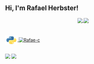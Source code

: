 ## Hi, I'm Rafael Herbster!

<div align="center">
  <a href="https://github.com/rafaelherbster">
  <img align="center" height="180em" src="https://github-readme-stats.vercel.app/api?username=rafaelherbster&show_icons=true&theme=dracula&include_all_commits=true&count_private=true">
  <img align="center" height="180em" src="https://github-readme-stats.vercel.app/api/top-langs/?username=rafaelherbster&layout=compact&langs_count=7&theme=dracula">
 </div>
    
  ### 

<div style="display: inline_block"><br>
  <img align="center" alt="Rafa-Python" height="30" width="40" src="https://raw.githubusercontent.com/devicons/devicon/master/icons/python/python-original.svg"> 
  <img align ="center" alt="Rafae-c" height="30" width="40" src="https://cdn.jsdelivr.net/gh/devicons/devicon/icons/c/c-original.svg">
</div>
  
  ##
  
  <div> 
  <a href = "mailto:rafaelherbster8@gmail.com"><img src="https://img.shields.io/badge/-Gmail-%23333?style=for-the-badge&logo=gmail&logoColor=white" target="_blank"></a>
  <a href="https://www.linkedin.com/in/rafael-herbster-3a24291b8/" target="_blank"><img src="https://img.shields.io/badge/-LinkedIn-%230077B5?style=for-the-badge&logo=linkedin&logoColor=white" target="_blank"></a>  
</div>

 


